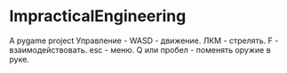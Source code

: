# ImpracticalEngineering
A pygame project
Управление - WASD - движение. ЛКМ - стрелять. F - взаимодействовать. esc - меню. Q или пробел - поменять оружие в руке.
